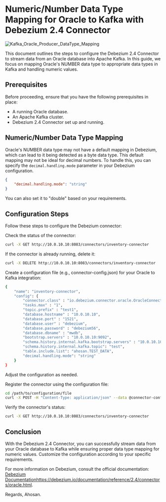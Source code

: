 # Numeric/Number Data Type Mapping for Oracle to Kafka with Debezium 2.4 Connector
![Kafka_Oracle_Producer_DataType_Mapping](https://github.com/MdAhosanHabib/Data_Type_Mapping_Oracle_Debezium/assets/43145662/ad136d87-05d5-4499-b8ac-8cd800d37c45)

This document outlines the steps to configure the Debezium 2.4 Connector to stream data from an Oracle database into Apache Kafka. In this guide, we focus on mapping Oracle's NUMBER data type to appropriate data types in Kafka and handling numeric values.

## Prerequisites

Before proceeding, ensure that you have the following prerequisites in place:

- A running Oracle database.
- An Apache Kafka cluster.
- Debezium 2.4 Connector set up and running.

## Numeric/Number Data Type Mapping

Oracle's NUMBER data type may not have a default mapping in Debezium, which can lead to it being detected as a byte data type. This default mapping may not be ideal for decimal numbers. To handle this, you can specify the `decimal.handling.mode` parameter in your Debezium configuration.

```json
{
    "decimal.handling.mode": "string"
}
```

You can also set it to "double" based on your requirements.

## Configuration Steps
Follow these steps to configure the Debezium connector:

Check the status of the connector:
```bash
curl -X GET http://10.0.10.10:8083/connectors/inventory-connector
```

If the connector is already running, delete it:
```bash
curl -X DELETE http://10.0.10.10:8083/connectors/inventory-connector
```

Create a configuration file (e.g., connector-config.json) for your Oracle to Kafka integration:
```bash
{
    "name": "inventory-connector",
    "config": {
        "connector.class" : "io.debezium.connector.oracle.OracleConnector",
        "tasks.max" : "1",
        "topic.prefix" : "test1",
        "database.hostname" : "10.0.10.10",
        "database.port" : "1521",
        "database.user" : "debezium",
        "database.password" : "debezium56",
        "database.dbname" : "mwdb",
        "bootstrap.servers" : "10.0.10.10:9092",
        "schema.history.internal.kafka.bootstrap.servers" : "10.0.10.10:9092",
        "schema.history.internal.kafka.topic": "test",
        "table.include.list": "ahosan.TEST_DATA",
        "decimal.handling.mode": "string"
    }
}
```
Adjust the configuration as needed.

Register the connector using the configuration file:
```bash
cd /path/to/configuration/file
curl -X POST -H "Content-Type: application/json" --data @connector-config.json http://10.0.10.10:8083/connectors
```

Verify the connector's status:
```bash
curl -X GET http://10.0.10.10:8083/connectors/inventory-connector
```

## Conclusion
With the Debezium 2.4 Connector, you can successfully stream data from your Oracle database to Kafka while ensuring proper data type mapping for numeric values. Customize the configuration according to your specific requirements.

For more information on Debezium, consult the official documentation: [Debezium Documentation](https://debezium.io/documentation/reference/2.4/connectors/oracle.html)https://debezium.io/documentation/reference/2.4/connectors/oracle.html.


Regards,
Ahosan.
